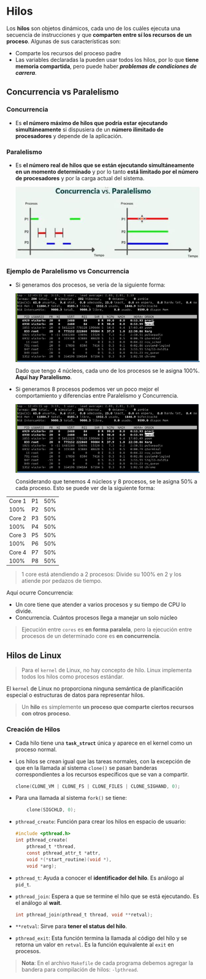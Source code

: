 # Hilos

Los **hilos** son objetos dinámicos, cada uno de los cuáles ejecuta una secuencia de instrucciones y que **comparten entre sí los recursos de un proceso**. Algunas de sus características son:
 - Comparte los recursos del proceso padre
 - Las variables declaradas la pueden usar todos los hilos, por lo que **tiene memoria compartida**, pero puede haber _**problemas de condiciones de carrera**_.

## Concurrencia vs Paralelismo
### Concurrencia
- Es **el número máximo de hilos que podría estar ejecutando simultáneamente** si dispusiera de un **número ilimitado de procesadores** y depende de la aplicación.

### Paralelismo
- Es **el número real de hilos que se están ejecutando simultáneamente en un momento determinado** y por lo tanto **está limitado por el número de procesadores** y por la carga actual del sistema.

	<img align="center" src="imgs/fig02.jpeg" width="500"/>

### Ejemplo de Paralelismo vs Concurrencia
- Si generamos dos procesos, se vería de la siguiente forma:

	<img align="center" src="imgs/fig01.jpeg" width="500"/>
	
	Dado que tengo 4 núcleos, cada uno de los procesos se le asigna 100%. **Aquí hay Paralelismo**.

- Si generamos 8 procesos podemos ver un poco mejor el comportamiento y diferencias entre Paralelismo y Concurrencia.

	<img align="center" src="imgs/fig01.jpeg" width="500"/>
	
	Considerando que tenemos 4 núcleos y 8 procesos, se le asigna 50% a cada proceso. Esto se puede ver de la siguiente forma:
		
|      |    |     |
|------|----|-----|
|Core 1| P1 | 50% |
| 100% | P2 | 50% |
|Core 2| P3 | 50% |
| 100% | P4 | 50% |
|Core 3| P5 | 50% |
| 100% | P6 | 50% |
|Core 4| P7 | 50% |
| 100% | P8 | 50% |

> 1 core está atendiendo a 2 procesos: Divide su 100% en 2 y los atiende por pedazos de tiempo.

Aquí ocurre Concurrencia:
- Un core tiene que atender a varios procesos y su tiempo de CPU lo divide.
- Concurrencia. Cuántos procesos llega a manejar un solo núcleo 

> Ejecución entre `cores` es __en forma paralela__, pero la ejecución entre procesos de un determinado core es __en concurrencia__.

## Hilos de Linux
> Para el `kernel` de Linux, no hay concepto de hilo. Linux implementa todos los hilos como procesos estándar.

El `kernel` de Linux no proporciona ninguna semántica de planificación especial o estructuras de datos para representar hilos.

> Un **hilo** es simplemente **un proceso que comparte ciertos recursos con otros proceso**.

### Creación de Hilos
 - Cada hilo tiene una **`task_struct`** única y aparece en el kernel como un proceso normal.
 - Los hilos se crean igual que las tareas normales, con la excepción de que en la llamada al sistema `clone()` se pasan banderas correspondientes a los recursos específicos que se van a compartir.

	```c
	clone(CLONE_VM | CLONE_FS | CLONE_FILES | CLONE_SIGHAND, 0); 
	```
- Para una llamada al sistema `fork()` se tiene: 
	```c
		clone(SIGCHLD, 0);
	```
- `pthread_create`: Función para crear los hilos en espacio de usuario:
	```c
	#include <pthread.h>
	int pthread_create(
		pthread_t *thread, 
		const pthread_attr_t *attr,
		void *(*start_routine)(void *),
		void *arg);
	```
- `pthread_t`: Ayuda a conocer el **identificador del hilo**. Es análogo al `pid_t`.
- `pthread_join`: Espera a que se termine el hilo que se está ejecutando. Es el análogo al **wait**.
	```c
	int pthread_join(pthread_t thread, void **retval);
	``` 
- `**retval`: Sirve para **tener el status del hilo**.
- `pthread_exit`: Esta función termina la llamada al código del hilo y se retorna un valor en `retval`. Es la función equivalente al `exit` en procesos.

> **Nota**: En el archivo `Makefile` de cada programa debemos agregar la bandera para compilación de hilos: `-lpthread`.
